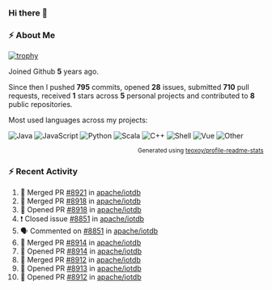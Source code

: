 ### Hi there 👋

### :zap: About Me

[![trophy](https://github-profile-trophy.vercel.app/?username=HTHou&theme=onedark)](https://github.com/ryo-ma/github-profile-trophy)
   
Joined Github **5** years ago.

Since then I pushed **795** commits, opened **28** issues, submitted **710** pull requests, received **1** stars across **5** personal projects and contributed to **8** public repositories.

Most used languages across my projects:

![Java](https://img.shields.io/static/v1?style=flat-square&label=%E2%A0%80&color=555&labelColor=%23b07219&message=Java%EF%B8%B194.4%25)
![JavaScript](https://img.shields.io/static/v1?style=flat-square&label=%E2%A0%80&color=555&labelColor=%23f1e05a&message=JavaScript%EF%B8%B11.4%25)
![Python](https://img.shields.io/static/v1?style=flat-square&label=%E2%A0%80&color=555&labelColor=%233572A5&message=Python%EF%B8%B10.7%25)
![Scala](https://img.shields.io/static/v1?style=flat-square&label=%E2%A0%80&color=555&labelColor=%23c22d40&message=Scala%EF%B8%B10.6%25)
![C++](https://img.shields.io/static/v1?style=flat-square&label=%E2%A0%80&color=555&labelColor=%23f34b7d&message=C%2B%2B%EF%B8%B10.6%25)
![Shell](https://img.shields.io/static/v1?style=flat-square&label=%E2%A0%80&color=555&labelColor=%2389e051&message=Shell%EF%B8%B10.4%25)
![Vue](https://img.shields.io/static/v1?style=flat-square&label=%E2%A0%80&color=555&labelColor=%2341b883&message=Vue%EF%B8%B10.3%25)
![Other](https://img.shields.io/static/v1?style=flat-square&label=%E2%A0%80&color=555&labelColor=%23ededed&message=Other%EF%B8%B11.2%25)

<p align="right"><sub>Generated using <a href="https://github.com/marketplace/actions/profile-readme-stats">teoxoy/profile-readme-stats</a></sub></p>


<!--![](https://github.com/HTHou/HTHou/blob/output/github-contribution-grid-snake.svg)-->

<!--![Haonan Hou's github stats](https://github-readme-stats.vercel.app/api?username=HTHou&count_private=true&show_icons=true&theme=onedark)-->

<!--![Haonan Hou's wakatime stats](https://github-readme-stats.vercel.app/api/wakatime?username=HTHou&layout=compact&theme=onedark)-->

<!--![Top Langs](https://github-readme-stats.vercel.app/api/top-langs/?username=HTHou&theme=onedark&layout=compact)-->

### :zap: Recent Activity
<!--START_SECTION:activity-->
1. 🎉 Merged PR [#8921](https://github.com/apache/iotdb/pull/8921) in [apache/iotdb](https://github.com/apache/iotdb)
2. 🎉 Merged PR [#8918](https://github.com/apache/iotdb/pull/8918) in [apache/iotdb](https://github.com/apache/iotdb)
3. 💪 Opened PR [#8918](https://github.com/apache/iotdb/pull/8918) in [apache/iotdb](https://github.com/apache/iotdb)
4. ❗️ Closed issue [#8851](https://github.com/apache/iotdb/issues/8851) in [apache/iotdb](https://github.com/apache/iotdb)
5. 🗣 Commented on [#8851](https://github.com/apache/iotdb/issues/8851) in [apache/iotdb](https://github.com/apache/iotdb)
6. 🎉 Merged PR [#8914](https://github.com/apache/iotdb/pull/8914) in [apache/iotdb](https://github.com/apache/iotdb)
7. 💪 Opened PR [#8914](https://github.com/apache/iotdb/pull/8914) in [apache/iotdb](https://github.com/apache/iotdb)
8. 🎉 Merged PR [#8912](https://github.com/apache/iotdb/pull/8912) in [apache/iotdb](https://github.com/apache/iotdb)
9. 💪 Opened PR [#8913](https://github.com/apache/iotdb/pull/8913) in [apache/iotdb](https://github.com/apache/iotdb)
10. 💪 Opened PR [#8912](https://github.com/apache/iotdb/pull/8912) in [apache/iotdb](https://github.com/apache/iotdb)
<!--END_SECTION:activity-->

<!--
**HTHou/HTHou** is a ✨ _special_ ✨ repository because its `README.md` (this file) appears on your GitHub profile.

Here are some ideas to get you started:

- 🔭 I’m currently working on ...
- 🌱 I’m currently learning ...
- 👯 I’m looking to collaborate on ...
- 🤔 I’m looking for help with ...
- 💬 Ask me about ...
- 📫 How to reach me: ...
- 😄 Pronouns: ...
- ⚡ Fun fact: ...
-->
